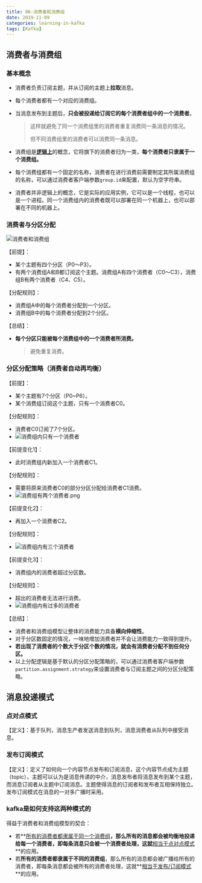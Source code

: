 ```yaml
---
title: 06-消费者和消费组
date: 2019-11-09
categories: learning-in-kafka
tags: [Kafka]
---
```




## 消费者与消费组

### 基本概念

- 消费者负责订阅主题，并从订阅的主题上**拉取**消息。

- 每个消费者都有一个对应的消费组。

- 当消息发布到主题后，**只会被投递给订阅它的每个消费者组中的一个消费者**。

  > 这样就避免了同一个消费组里的消费者重复消费同一条消息的情况。
  >
  > 但不同消费组里的消费者可以消费同一条消息。

- 消费组是<u>**逻辑上**</u>的概念，它将旗下的消费者归为一类，**每个消费者只隶属于一个消费组。**

- 每个消费组都有一个固定的名称，消费者在进行消费前需要制定其所属消费组的名称，可以通过消费者客户端参数`group.id`来配置，默认为空字符串。

- 消费者并非逻辑上的概念，它是实际的应用实例，它可以是一个线程，也可以是一个进程。同一个消费组内的消费者既可以部署在同一个机器上，也可以部署在不同的机器上。

### 消费者与分区分配

![消费者和消费组](/Users/enhao/Documents/projects/GitHub/learning-in-kafka/doc/images/%E6%B6%88%E8%B4%B9%E8%80%85%E5%92%8C%E6%B6%88%E8%B4%B9%E7%BB%84.png)

【前提】：

- 某个主题有四个分区（P0～P3）。
- 有两个消费组A和B都订阅这个主题。消费组A有四个消费者（C0～C3），消费组B有两个消费者（C4、C5）。

【分配规则】：

- 消费组A中的每个消费者分配到一个分区。
- 消费组B中的每个消费者分配到2个分区。

【总结】：

- **每个分区只能被每个消费组中的一个消费者所消费。**

  > 避免重复消费。

### 分区分配策略（消费者自动再均衡）

【前提】：

- 某个主题有7个分区（P0~P6）。
- 某个消费组订阅这个主题，只有一个消费者C0。

【分配规则】：

- 消费者C0订阅了7个分区。
- ![消费组内只有一个消费者](/Users/enhao/Documents/projects/GitHub/learning-in-kafka/doc/images/%E6%B6%88%E8%B4%B9%E7%BB%84%E5%86%85%E5%8F%AA%E6%9C%89%E4%B8%80%E4%B8%AA%E6%B6%88%E8%B4%B9%E8%80%85.png)

【前提变化1】：

- 此时消费组内新加入一个消费者C1。

【分配规则】：

- 需要将原来消费者C0的部分分区分配给消费者C1消费。
- ![消费组有两个消费者.png](/Users/enhao/Documents/projects/GitHub/learning-in-kafka/doc/images/%E6%B6%88%E8%B4%B9%E7%BB%84%E6%9C%89%E4%B8%A4%E4%B8%AA%E6%B6%88%E8%B4%B9%E8%80%85.png)

【前提变化2】：

- 再加入一个消费者C2。

【分配规则】：

- ![消费组内有三个消费者](/Users/enhao/Documents/projects/GitHub/learning-in-kafka/doc/images/%E6%B6%88%E8%B4%B9%E7%BB%84%E5%86%85%E6%9C%89%E4%B8%89%E4%B8%AA%E6%B6%88%E8%B4%B9%E8%80%85.png)

【前提变化3】：

- 消费组内的消费者超过分区数。

【分配规则】：

- 超出的消费者无法进行消费。
- ![消费组内有过多的消费者](/Users/enhao/Documents/projects/GitHub/learning-in-kafka/doc/images/%E6%B6%88%E8%B4%B9%E7%BB%84%E5%86%85%E6%9C%89%E8%BF%87%E5%A4%9A%E7%9A%84%E6%B6%88%E8%B4%B9%E8%80%85.png)

【总结】：

- 消费者和消费组模型让整体的消费能力具备**横向伸缩性**。
- 对于分区数固定的情况，一味地增加消费者并不会让消费能力一致得到提升。
- **若出现了消费者的个数大于分区个数的情况，就会有消费者分配不到任何分区。**
- 以上分配逻辑是基于默认的分区分配策略的，可以通过消费者客户端参数`partition.assignment.strategy`来设置消费者与订阅主题之间的分区分配策略。



## 消息投递模式

### 点对点模式

【定义】：基于队列，消息生产者发送消息到队列，消息消费者从队列中接受消息。

### 发布订阅模式

【定义】：定义了如何向一个内容节点发布和订阅消息，这个内容节点成为主题（topic），主题可以认为是消息传递的中介，消息发布者将消息发布到某个主题，而消息订阅者从主题中订阅消息。主题使得消息的订阅者和发布者互相保持独立。发布订阅模式在消息的一对多广播时采用。

### kafka是如何支持这两种模式的

得益于消费者和消费组模型的契合：

- 若**<u>所有的消费者都隶属于同一个消费组</u>**，那么所有的消息都会被均衡地投递给每一个消费者，即每条消息只会被一个消费者处理，这就**<u>相当于点对点模式</u>**的应用。
- 若**所有的消费者都隶属于不同的消费组**，那么所有的消息都会被广播给所有的消费者，即每条消息都会被所有的消费者处理，这就**<u>相当于发布/订阅模式</u>**的应用。

